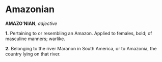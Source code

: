 # Amazonian

**AMAZO'NIAN**, _adjective_

**1.** Pertaining to or resembling an Amazon. Applied to females, bold; of masculine manners; warlike.

**2.** Belonging to the river Maranon in South America, or to Amazonia, the country lying on that river.